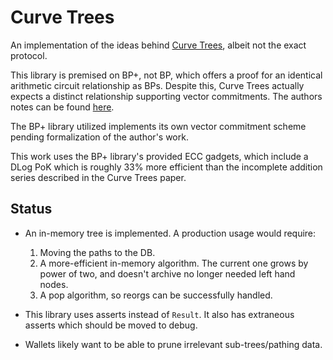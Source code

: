 # Curve Trees

An implementation of the ideas behind
[Curve Trees](https://eprint.iacr.org/2022/756), albeit not the exact protocol.

This library is premised on BP+, not BP, which offers a proof for an identical
arithmetic circuit relationship as BPs. Despite this, Curve Trees actually
expects a distinct relationship supporting vector commitments. The authors notes
can be found [here](https://hackmd.io/6g5oC5xWRLOoYcTnYBuE7Q).

The BP+ library utilized implements its own vector commitment scheme pending
formalization of the author's work.

This work uses the BP+ library's provided ECC gadgets, which include a DLog PoK
which is roughly 33% more efficient than the incomplete addition series
described in the Curve Trees paper.

## Status

- An in-memory tree is implemented. A production usage would require:
  1) Moving the paths to the DB.
  2) A more-efficient in-memory algorithm. The current one grows by power of
     two, and doesn't archive no longer needed left hand nodes.
  3) A pop algorithm, so reorgs can be successfully handled.

- This library uses asserts instead of `Result`. It also has extraneous asserts
  which should be moved to debug.

- Wallets likely want to be able to prune irrelevant sub-trees/pathing data.
